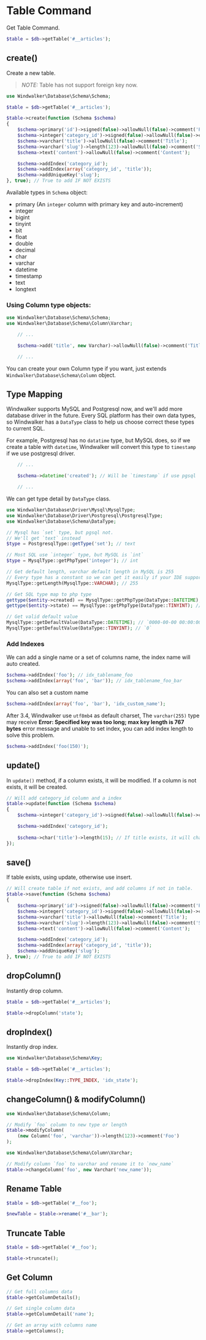 # Table Command

Get Table Command.

``` php
$table = $db->getTable('#__articles');
```

## create()

Create a new table.

> *NOTE:* Table has not support foreign key now.

``` php
use Windwalker\Database\Schema\Schema;

$table = $db->getTable('#__articles');

$table->create(function (Schema $schema)
{
    $schema->primary('id')->signed(false)->allowNull(false)->comment('Primary Key');
    $schema->integer('category_id')->signed(false)->allowNull(false)->comment('Cat Key');
    $schema->varchar('title')->allowNull(false)->comment('Title');
    $schema->varchar('slug')->length(123)->allowNull(false)->comment('Slug');
    $schema->text('content')->allowNull(false)->comment('Content');

	$schema->addIndex('category_id');
	$schema->addIndex(array('category_id', 'title'));
	$schema->addUniqueKey('slug');
}, true); // True to add IF NOT EXISTS
```

Available types in `Schema` object:

- primary (An `integer` column with primary key and auto-increment)
- integer
- bigint
- tinyint
- bit
- float
- double
- decimal
- char
- varchar
- datetime
- timestamp
- text
- longtext

### Using Column type objects:

``` php
use Windwalker\Database\Schema\Schema;
use Windwalker\Database\Schema\Column\Varchar;

    // ...

    $schema->add('title', new Varchar)->allowNull(false)->comment('Title');

    // ...
```

You can create your own Column type if you want, just extends `Windwalker\Database\Schema\Column` object.

## Type Mapping

Windwalker supports MySQL and Postgresql now, and we'll add more database driver in the future. Every SQL platform has their
 own data types, so Windwalker has a `DataType` class to help us choose correct these types to current SQL.

For example, Postgresql has no `datatime` type, but MySQL does, so if we create a table with `datetime`, Windwalker will
 convert this type to `timestamp` if we use postgresql driver.

``` php
    // ...

    $schema->datetime('created'); // Will be `timestamp` if use pgsql

    // ...
```

We can get type detail by `DataType` class.

``` php
use Windwalker\Database\Driver\Mysql\MysqlType;
use Windwalker\Database\Driver\Postgresql\PostgresqlType;
use Windwalker\Database\Schema\DataType;

// Mysql has `set` type, but pgsql not.
// We'll get `text` instead
$type = PostgresqlType::getType('set'); // text

// Most SQL use `integer` type, but MySQL is `int`
$type = MysqlType::getPhpType('integer'); // int

// Get default length, varchar default length in MySQL is 255
// Every type has a constant so we can get it easily if your IDE supports auto-complete
MysqlType::getLength(MysqlType::VARCHAR); // 255

// Get SQL type map to php type
gettype($entity->created) == MysqlType::getPhpType(DataType::DATETIME); // Will be `string`
gettype($entity->state) == MysqlType::getPhpType(DataType::TINYINT); // Will be `int`

// Get valid default value
MysqlType::getDefaultValue(DataType::DATETIME); // `0000-00-00 00:00:00`
MysqlType::getDefaultValue(DataType::TINYINT); // `0`
```

### Add Indexes

We can add a single name or a set of columns name, the index name will auto created.

``` php
$schema->addIndex('foo'); // idx_tablename_foo
$schema->addIndex(array('foo', 'bar')); // idx_tablename_foo_bar
```

You can also set a custom name

``` php
$schema->addIndex(array('foo', 'bar'), 'idx_custom_name');
```

After 3.4, Windwalker use `utf8mb4` as default charset, The `varchar(255)` type may receive 
**Error: Specified key was too long; max key length is 767 bytes** error message and unable to set index, you can 
add index length to solve this problem.
 
```php
$schema->addIndex('foo(150)');
```

## update()

In `update()` method, if a column exists, it will be modified. If a column is not exists, it will be created.

``` php
// Will add category_id column and a index
$table->update(function (Schema $schema)
{
    $schema->integer('category_id')->signed(false)->allowNull(false)->comment('Cat Key');

	$schema->addIndex('category_id');
	
	$schema->char('title')->length(15); // If title exists, it will change to `char(15)`
});
```

## save()

If table exists, using update, otherwise use insert.

``` php
// Will create table if not exists, and add columns if not in table.
$table->save(function (Schema $schema)
{
    $schema->primary('id')->signed(false)->allowNull(false)->comment('Primary Key');
    $schema->integer('category_id')->signed(false)->allowNull(false)->comment('Cat Key');
    $schema->varchar('title')->allowNull(false)->comment('Title');
    $schema->varchar('slug')->length(123)->allowNull(false)->comment('Slug');
    $schema->text('content')->allowNull(false)->comment('Content');

	$schema->addIndex('category_id');
	$schema->addIndex(array('category_id', 'title'));
	$schema->addUniqueKey('slug');
}, true); // True to add IF NOT EXISTS
```

## dropColumn()

Instantly drop column.

``` php
$table = $db->getTable('#__articles');

$table->dropColumn('state');
```

## dropIndex()

Instantly drop index.

``` php
use Windwalker\Database\Schema\Key;

$table = $db->getTable('#__articles');

$table->dropIndex(Key::TYPE_INDEX, 'idx_state');
```

## changeColumn() & modifyColumn()

```php
use Windwalker\Database\Schema\Column;

// Modify `foo` column to new type or length
$table->modifyColumn(
	(new Column('foo', 'varchar'))->length(123)->comment('Foo')
);

use Windwalker\Database\Schema\Column\Varchar;

// Modify column `foo` to varchar and rename it to `new_name`
$table->changeColumn('foo', new Varchar('new_name'));
```

## Rename Table

``` php
$table = $db->getTable('#__foo');

$newTable = $table->rename('#__bar');
```

## Truncate Table

``` php
$table = $db->getTable('#__foo');

$table->truncate();
```

## Get Column

``` php
// Get full columns data
$table->getColumnDetails();

// Get single column data
$table->getColumnDetail('name');

// Get an array with columns name
$table->getColumns();
```
